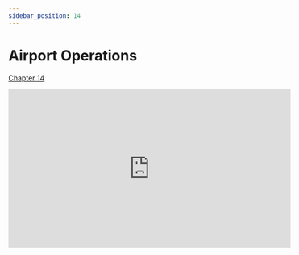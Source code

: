 ```yaml
---
sidebar_position: 14
---
```


# Airport Operations

[Chapter 14](https://www.faa.gov/sites/faa.gov/files/16_phak_ch14_0.pdf)

<iframe width="560" height="315" src="https://www.youtube-nocookie.com/embed/hkXh3CtlFw0?si=qbQbDuMVyOZfbj1L" title="YouTube video player" frameBorder="0" allow="accelerometer; clipboard-write; encrypted-media; picture-in-picture; web-share; fullscreen" referrerPolicy="strict-origin-when-cross-origin" allowFullScreen></iframe>